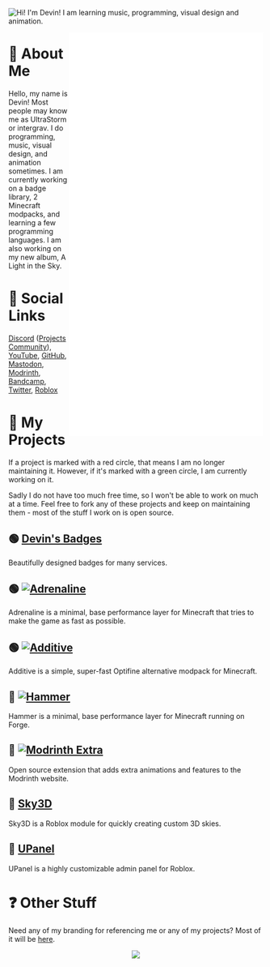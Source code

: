 ![Hi! I'm Devin! I am learning music, programming, visual design and animation.](https://raw.githubusercontent.com/intergrav/Branding/main/personal/profile/profile_card_512h.png)

<img align="right" src="/github-metrics.svg" alt="Metrics" width="384">

# 📰 About Me
Hello, my name is Devin! Most people may know me as UltraStorm or intergrav. I do programming, music, visual design, and animation sometimes. I am currently working on a badge library, 2 Minecraft modpacks, and learning a few programming languages. I am also working on my new album, A Light in the Sky.

# 👋 Social Links
[Discord](https://discord.com/users/418219211043897344) ([Projects Community](https://discord.gg/36Tv44cYte)), [YouTube](https://youtube.com/c/UltraStorm), [GitHub](https://github.com/intergrav), <a rel="nofollow me" class="Link--primary" href="https://mas.to/@intergrav">Mastodon</a>, [Modrinth](https://modrinth.com/user/UltraStorm), [Bandcamp](https://ultrastorm.bandcamp.com/), [Twitter](https://twitter.com/Ultr4Storm), [Roblox](https://roblox.com/users/35643110/profile/)

# 📝 My Projects
If a project is marked with a red circle, that means I am no longer maintaining it. However, if it's marked with a green circle, I am currently working on it. 

Sadly I do not have too much free time, so I won't be able to work on much at a time. Feel free to fork any of these projects and keep on maintaining them - most of the stuff I work on is open source.

## 🟢 [Devin's Badges](https://github.com/intergrav/devins-badges)
Beautifully designed badges for many services.

## 🟢 <a href="https://github.com/intergrav/Adrenaline"><img alt="Adrenaline" src="https://github.com/intergrav/Branding/blob/main/adrenaline/adrenaline_text_256h.png" height="23"></a>
Adrenaline is a minimal, base performance layer for Minecraft that tries to make the game as fast as possible.

## 🟢 <a href="https://github.com/intergrav/Additive"><img alt="Additive" src="https://github.com/intergrav/Branding/blob/main/additive/additive_text_256h.png" height="23"></a>
Additive is a simple, super-fast Optifine alternative modpack for Minecraft.

## 🔴 <a href="https://github.com/intergrav/Hammer"><img alt="Hammer" src="https://github.com/intergrav/Branding/blob/main/hammer/hammer_text_256h.png" height="23"></a>
Hammer is a minimal, base performance layer for Minecraft running on Forge.

## 🔴 <a href="https://github.com/intergrav/Modrinth-Extra"><img alt="Modrinth Extra" src="https://github.com/intergrav/Branding/blob/main/modrinthextra/dark_darker_textbig_48h.png" height="20"></a>
Open source extension that adds extra animations and features to the Modrinth website.

## 🔴 [Sky3D](https://github.com/intergrav/Sky3D)
Sky3D is a Roblox module for quickly creating custom 3D skies.

## 🔴 [UPanel](https://github.com/intergrav/UPanel)
UPanel is a highly customizable admin panel for Roblox.

# ❓ Other Stuff
Need any of my branding for referencing me or any of my projects? Most of it will be [here](https://github.com/intergrav/Branding).

<div align="center"><img src="https://hits.seeyoufarm.com/api/count/incr/badge.svg?url=https%3A%2F%2Fgithub.com%2Fintergrav&count_bg=%23304057&title_bg=%23304057&icon=&icon_color=%23E7E7E7&title=hits&edge_flat=false"/></div>
